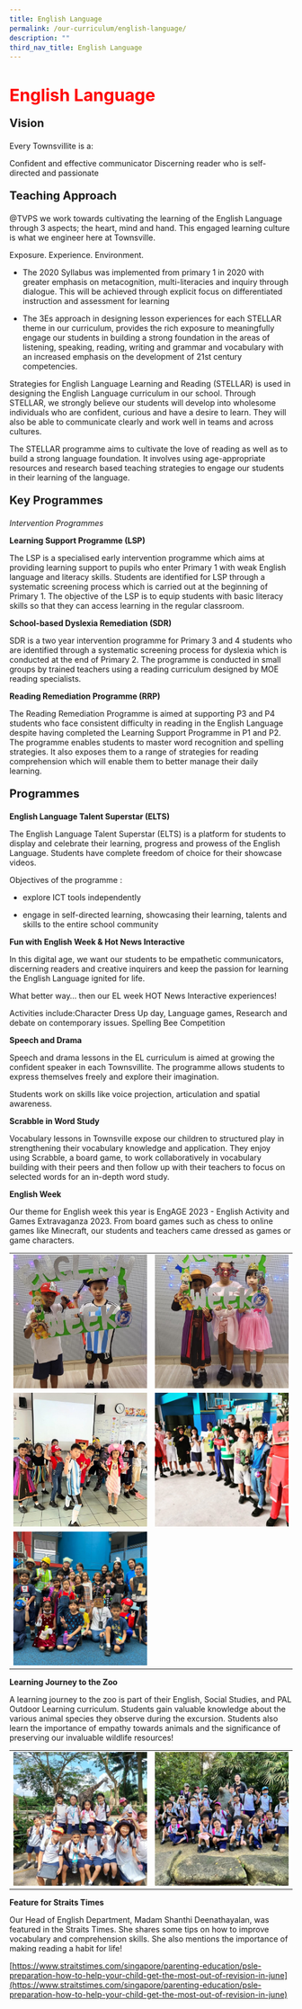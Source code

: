 ```yaml
---
title: English Language
permalink: /our-curriculum/english-language/
description: ""
third_nav_title: English Language
---
```

<h1 style="color:red;font-size:30px">English Language</h1>

<p style="font-size:20px"><strong>Vision</strong></p>Every Townsvillite is a:

Confident and effective communicator
Discerning reader who is self-directed and passionate

<p style="font-size:20px"><strong>Teaching Approach</strong></p>

@TVPS we work towards cultivating the learning of the English Language through 3 aspects; the heart, mind and hand. This engaged learning culture is what we engineer here at Townsville.

Exposure. Experience. Environment.

*   The 2020 Syllabus was implemented from primary 1 in 2020 with greater emphasis on metacognition, multi-literacies and inquiry through dialogue. This will be achieved through explicit focus on differentiated instruction and assessment for learning
    
*   The 3Es approach in designing lesson experiences for each STELLAR theme in our curriculum, provides the rich exposure to meaningfully engage our students in building a strong foundation in the areas of listening, speaking, reading, writing and grammar and vocabulary with an increased emphasis on the development of 21st century competencies.
    

Strategies for English Language Learning and Reading (STELLAR) is used in designing the English Language curriculum in our school. Through STELLAR, we strongly believe our students will develop into wholesome individuals who are confident, curious and have a desire to learn. They will also be able to communicate clearly and work well in teams and across cultures.

The STELLAR programme aims to cultivate the love of reading as well as to build a strong language foundation. It involves using age-appropriate resources and research based teaching strategies to engage our students in their learning of the language.

<p style="font-size:20px"><strong>Key Programmes</strong></p>

*Intervention Programmes*

<strong>Learning Support Programme (LSP)</strong>

The LSP is a specialised early intervention programme which aims at providing learning support to pupils who enter Primary 1 with weak English language and literacy skills. Students are identified for LSP through a systematic screening process which is carried out at the beginning of Primary 1. The objective of the LSP is to equip students with basic literacy skills so that they can access learning in the regular classroom.

<strong>School-based Dyslexia Remediation (SDR)</strong>

SDR is a two year intervention programme for Primary 3 and 4 students who are identified through a systematic screening process for dyslexia which is conducted at the end of Primary 2. The programme is conducted in small groups by trained teachers using a reading curriculum designed by MOE reading specialists.

<strong>Reading Remediation Programme (RRP)</strong>

The Reading Remediation Programme is aimed at supporting P3 and P4 students who face consistent difficulty in reading in the English Language despite having completed the Learning Support Programme in P1 and P2. The programme enables students to master word recognition and spelling strategies. It also exposes them to a range of strategies for reading comprehension which will enable them to better manage their daily learning.

<p style="font-size:20px"><strong>Programmes</strong></p>

<strong>English Language Talent Superstar (ELTS)</strong>

The English Language Talent Superstar (ELTS) is a platform for students to display and celebrate their learning, progress and prowess of the English Language. Students have complete freedom of choice for their showcase videos.&nbsp;

Objectives of the programme :

*   explore ICT tools independently
    
*   engage in self-directed learning, showcasing their learning, talents and skills to the entire school community
    

<strong>Fun with English Week &amp; Hot News Interactive</strong>

In this digital age, we want our students to be empathetic communicators, discerning readers and creative inquirers and keep the passion for learning the English Language ignited for life.&nbsp;

What better way… then our EL week HOT News Interactive experiences!&nbsp;

Activities include:Character Dress Up day, Language games, Research and debate on contemporary issues. Spelling Bee Competition

<strong>Speech and Drama</strong>

Speech and drama lessons in the EL curriculum is aimed at growing the confident speaker in each Townsvillite. The programme allows students to express themselves freely and explore their imagination.

Students work on skills like voice projection, articulation and spatial awareness.

<strong>Scrabble in Word Study</strong>

Vocabulary lessons in Townsville expose our children to structured play in strengthening their vocabulary knowledge and application. They enjoy using Scrabble, a board game, to work collaboratively in vocabulary building with their peers and then follow up with their teachers to focus on selected words for an in-depth word study.

<strong>English Week</strong>  

Our theme for English week this year is EngAGE 2023 - English Activity and Games Extravaganza 2023. From board games such as chess to online games like Minecraft, our students and teachers came dressed as games or game characters.&nbsp;

<table>
<tbody>
  <tr>
    <td>
			<img src="/images/English/english1.png"></td>
		<td><img src="/images/English/english2.png"></td>
  </tr>
  <tr>
    <td><img src="/images/English/english3.png"></td>
    <td><img src="/images/English/english4.png"></td>
  </tr>
	<tr>
    <td><img src="/images/English/english5.png"></td>
  </tr>
</tbody>
</table>

<strong>Learning Journey to the Zoo</strong>

A learning journey to the zoo is part of their English, Social Studies, and PAL Outdoor Learning curriculum. Students gain valuable knowledge about the various animal species they observe during the excursion. Students also learn the importance of empathy towards animals and the significance of preserving our invaluable wildlife resources!

<table>
<tbody>
  <tr>
    <td>
			<img src="/images/English/english6.png"></td>
		<td><img src="/images/English/english7.jpg"></td>
  </tr>
</tbody>
</table>

<strong>Feature for Straits Times</strong>

Our Head of English Department, Madam Shanthi Deenathayalan, was featured in the Straits Times. She shares some tips on how to improve vocabulary and comprehension skills. She also mentions the importance of making reading a habit for life!

[https://www.straitstimes.com/singapore/parenting-education/psle-preparation-how-to-help-your-child-get-the-most-out-of-revision-in-june](https://www.straitstimes.com/singapore/parenting-education/psle-preparation-how-to-help-your-child-get-the-most-out-of-revision-in-june)